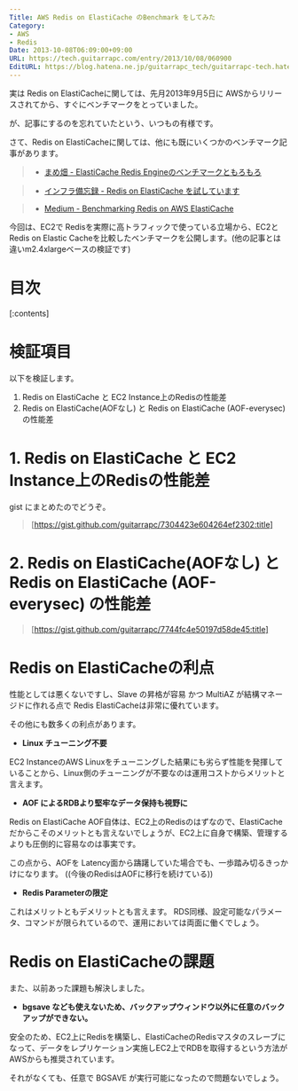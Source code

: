 ```yaml
---
Title: AWS Redis on ElastiCache のBenchmark をしてみた
Category:
- AWS
- Redis
Date: 2013-10-08T06:09:00+09:00
URL: https://tech.guitarrapc.com/entry/2013/10/08/060900
EditURL: https://blog.hatena.ne.jp/guitarrapc_tech/guitarrapc-tech.hatenablog.com/atom/entry/11696248318758555207
---
```


実は Redis on ElastiCacheに関しては、先月2013年9月5日に AWSからリリースされてから、すぐにベンチマークをとっていました。

が、記事にするのを忘れていたという、いつもの有様です。

さて、Redis on ElastiCacheに関しては、他にも既にいくつかのベンチマーク記事があります。

> - [まめ畑 - ElastiCache Redis Engineのベンチマークともろもろ](http://d.conma.me/entry/2013/09/05/143016)

> - [インフラ備忘録 - Redis on ElastiCache を試しています](http://infra-remarks.blogspot.jp/2013/09/redis-on-elasticache.html)

> - [Medium - Benchmarking Redis on AWS ElastiCache](http://blog.meldium.com/home/2013/9/13/benchmarking-redis-on-aws-elasticache)

今回は、EC2で Redisを実際に高トラフィックで使っている立場から、EC2とRedis on Elastic Cacheを比較したベンチマークを公開します。(他の記事とは違いm2.4xlargeベースの検証です)


# 目次

[:contents]


# 検証項目

以下を検証します。

1. Redis on ElastiCache と EC2 Instance上のRedisの性能差
2. Redis on ElastiCache(AOFなし)  と Redis on ElastiCache (AOF-everysec) の性能差


# 1. Redis on ElastiCache と EC2 Instance上のRedisの性能差


gist にまとめたのでどうぞ。

> [https://gist.github.com/guitarrapc/7304423e604264ef2302:title]


# 2. Redis on ElastiCache(AOFなし)  と Redis on ElastiCache (AOF-everysec) の性能差


> [https://gist.github.com/guitarrapc/7744fc4e50197d58de45:title]


# Redis on ElastiCacheの利点

性能としては悪くないですし、Slave の昇格が容易 かつ MultiAZ が結構マネージドに作れる点で Redis ElastiCacheは非常に優れています。

その他にも数多くの利点があります。

- **Linux チューニング不要**

EC2 InstanceのAWS Linuxをチューニングした結果にも劣らず性能を発揮していることから、Linux側のチューニングが不要なのは運用コストからメリットと言えます。

- **AOF によるRDBより堅牢なデータ保持も視野に**

Redis on ElastiCache AOF自体は、EC2上のRedisのはずなので、ElastiCacheだからこそのメリットとも言えないでしょうが、EC2上に自身で構築、管理するよりも圧倒的に容易なのは事実です。

この点から、AOFを Latency面から躊躇していた場合でも、一歩踏み切るきっかけになります。 ((今後のRedisはAOFに移行を続けている))

- **Redis Parameterの限定**

これはメリットともデメリットとも言えます。
RDS同様、設定可能なパラメータ、コマンドが限られているので、運用においては両面に働くでしょう。


# Redis on ElastiCacheの課題

また、以前あった課題も解決しました。

- **bgsave なども使えないため、バックアップウィンドウ以外に任意のバックアップができない。**

安全のため、EC2上にRedisを構築し、ElastiCacheのRedisマスタのスレーブになって、データをレプリケーション実施しEC2上でRDBを取得するという方法がAWSからも推奨されています。

それがなくても、任意で BGSAVE が実行可能になったので問題ないでしょう。
